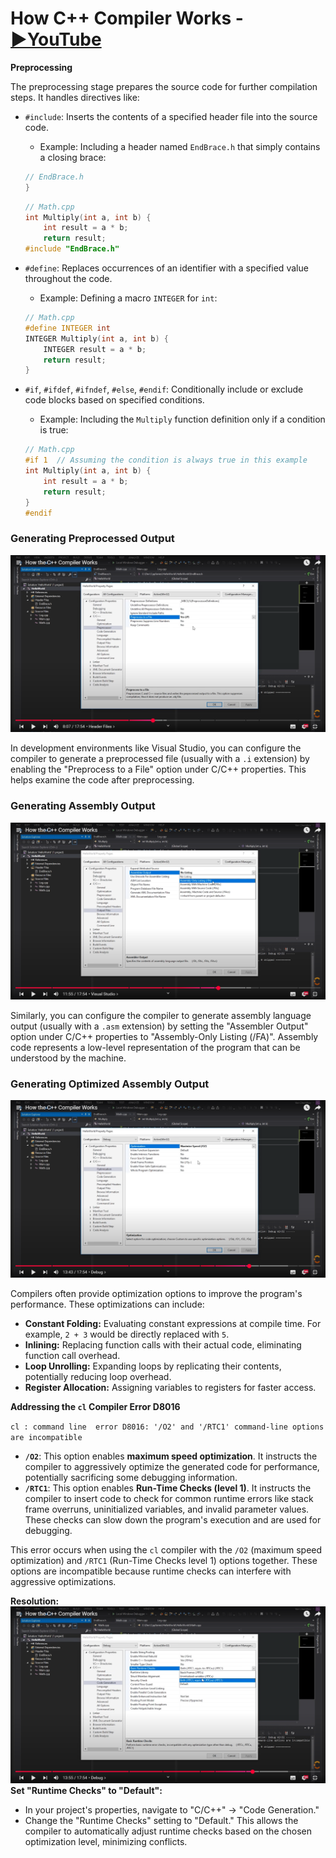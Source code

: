 # How C++ Compiler Works - [▶️YouTube](https://www.youtube.com/watch?v=3tIqpEmWMLI&list=PLlrATfBNZ98dudnM48yfGUldqGD0S4FFb&index=6)

**Preprocessing**

The preprocessing stage prepares the source code for further compilation steps. It handles directives like:

- `#include`: Inserts the contents of a specified header file into the source code.
    - Example: Including a header named `EndBrace.h` that simply contains a closing brace:

    ```cpp
    // EndBrace.h
    }
    ```

    ```cpp
    // Math.cpp
    int Multiply(int a, int b) {
        int result = a * b;
        return result;
    #include "EndBrace.h"
    ```

- `#define`: Replaces occurrences of an identifier with a specified value throughout the code.
    - Example: Defining a macro `INTEGER` for `int`:

    ```cpp
    // Math.cpp
    #define INTEGER int
    INTEGER Multiply(int a, int b) {
        INTEGER result = a * b;
        return result;
    }
    ```

- `#if`, `#ifdef`, `#ifndef`, `#else`, `#endif`: Conditionally include or exclude code blocks based on specified conditions.
    - Example: Including the `Multiply` function definition only if a condition is true:

    ```cpp
    // Math.cpp
    #if 1  // Assuming the condition is always true in this example
    int Multiply(int a, int b) {
        int result = a * b;
        return result;
    }
    #endif
    ```

### **Generating Preprocessed Output**

![Generate Preprocesed Output](img-data/02/image.png)

In development environments like Visual Studio, you can configure the compiler to generate a preprocessed file (usually with a `.i` extension) by enabling the "Preprocess to a File" option under C/C++ properties. This helps examine the code after preprocessing.

### **Generating Assembly Output**

![Generate Assembly Output](img-data/02/image-1.png)

Similarly, you can configure the compiler to generate assembly language output (usually with a `.asm` extension) by setting the "Assembler Output" option under C/C++ properties to "Assembly-Only Listing (/FA)". Assembly code represents a low-level representation of the program that can be understood by the machine.

### **Generating Optimized Assembly Output**

![Generate Optimized Assembly Output](img-data/02/image-2.png)

Compilers often provide optimization options to improve the program's performance. These optimizations can include:

- **Constant Folding:** Evaluating constant expressions at compile time. For example, `2 + 3` would be directly replaced with `5`.
- **Inlining:** Replacing function calls with their actual code, eliminating function call overhead.
- **Loop Unrolling:** Expanding loops by replicating their contents, potentially reducing loop overhead.
- **Register Allocation:** Assigning variables to registers for faster access.


**Addressing the `cl` Compiler Error D8016**

`cl : command line  error D8016: '/O2' and '/RTC1' command-line options are incompatible`

* **`/O2`**: This option enables **maximum speed optimization**. It instructs the compiler to aggressively optimize the generated code for performance, potentially sacrificing some debugging information.
* **`/RTC1`**: This option enables **Run-Time Checks (level 1)**. It instructs the compiler to insert code to check for common runtime errors like stack frame overruns, uninitialized variables, and invalid parameter values. These checks can slow down the program's execution and are used for debugging.

This error occurs when using the `cl` compiler with the `/O2` (maximum speed optimization) and `/RTC1` (Run-Time Checks level 1) options together. These options are incompatible because runtime checks can interfere with aggressive optimizations.

**Resolution:**
![alt text](img-data/02/image-3.png)
 **Set "Runtime Checks" to "Default":**
   - In your project's properties, navigate to "C/C++" -> "Code Generation."
   - Change the "Runtime Checks" setting to "Default." This allows the compiler to automatically adjust runtime checks based on the chosen optimization level, minimizing conflicts.
